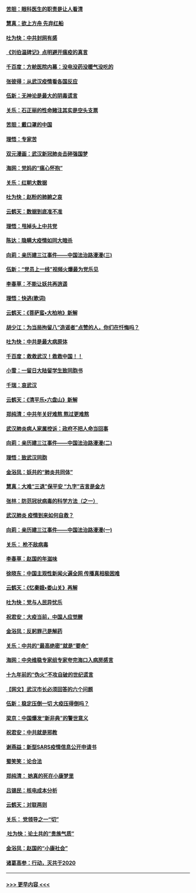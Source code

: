 #### [苦胆：眼科医生的职责是让人看清](../pages/nsc993/n11853840.md?t=02090533) 
#### [慧真：欲上方舟 先弃红船](../pages/nsc993/n11853483.md?t=02090533) 
#### [吐为快：中共封网有感](../pages/nsc993/n11852575.md?t=02090533) 
#### [《刘伯温碑记》点明避开瘟疫的真言](../pages/nsc993/n11852128.md?t=02090533) 
#### [千百度：方舱医院内幕：没电没药没暖气没吃的](../pages/nsc993/n11850211.md?t=02090533) 
#### [张彼得：从武汉疫情看各国反应](../pages/nsc993/n11850102.md?t=02090533) 
#### [伍新：无神论是最大的阴毒谎言](../pages/nsc993/n11846129.md?t=02090533) 
#### [关乐：石正丽的性命赌注其实是空头支票](../pages/nsc993/n11846109.md?t=02090533) 
#### [苦胆：戴口罩的中国](../pages/nsc993/n11845576.md?t=02090533) 
#### [理悟：专家苦](../pages/nsc993/n11845564.md?t=02090533) 
#### [双元漫画：武汉新冠肺炎击碎强国梦](../pages/nsc993/n11843320.md?t=02090533) 
#### [海网：党妈的“瘟心怀抱”](../pages/nsc993/n11840740.md?t=02090533) 
#### [关乐：红朝大数据](../pages/nsc993/n11840675.md?t=02090533) 
#### [吐为快：赵粉的肺腑之哀](../pages/nsc993/n11840618.md?t=02090533) 
#### [云鹤天：数据到底准不准](../pages/nsc993/n11840325.md?t=02090533) 
#### [理悟：甩掉头上中共党](../pages/nsc993/n11838826.md?t=02090533) 
#### [陈达：隐瞒大疫情如同大暗杀](../pages/nsc993/n11838771.md?t=02090533) 
#### [向莉：亲历建三江事件——中国法治路漫漫(三)](../pages/nsc993/n11831825.md?t=02090533) 
#### [伍新：“党员上一线”视频火爆最为党乐见](../pages/nsc993/n11838200.md?t=02090533) 
#### [李春草：不能让妖共再逍遥](../pages/nsc993/n11838102.md?t=02090533) 
#### [理悟：快逃(歌词)](../pages/nsc993/n11838083.md?t=02090533) 
#### [云鹤天：《菩萨蛮▪大柏地》新解](../pages/nsc993/n11838059.md?t=02090533) 
#### [胡少江：为当局拘留八“造谣者”点赞的人，你们在忏悔吗？](../pages/nsc993/n11836801.md?t=02090533) 
#### [吐为快：中共是最大病原体](../pages/nsc993/n11836748.md?t=02090533) 
#### [千百度：救救武汉！救救中国！！](../pages/nsc993/n11836145.md?t=02090533) 
#### [小雪：一留日大陆留学生致同胞书](../pages/nsc993/n11834624.md?t=02090533) 
#### [千瑞：哀武汉](../pages/nsc993/n11833647.md?t=02090533) 
#### [云鹤天：《清平乐▪六盘山》新解](../pages/nsc993/n11833611.md?t=02090533) 
#### [郑纯清：中共年关好难熬 熬过更难熬](../pages/nsc993/n11833489.md?t=02090533) 
#### [武汉肺炎病人家属控诉：政府不把人命当回事](../pages/nsc993/n11833205.md?t=02090533) 
#### [向莉：亲历建三江事件——中国法治路漫漫(二)](../pages/nsc993/n11829102.md?t=02090533) 
#### [理悟：致武汉同胞](../pages/nsc993/n11831522.md?t=02090533) 
#### [金浴凤：妖共的“肺炎共同体”](../pages/nsc993/n11829448.md?t=02090533) 
#### [慧真：大难“三退”保平安 “九字”吉言是金方](../pages/nsc993/n11829501.md?t=02090533) 
#### [张林：防范冠状病毒的科学方法（之一）](../pages/nsc993/n11828618.md?t=02090533) 
#### [武汉肺炎 疫情到来如何自救？](../pages/nsc993/n11827632.md?t=02090533) 
#### [向莉：亲历建三江事件——中国法治路漫漫(一)](../pages/nsc993/n11827190.md?t=02090533) 
#### [关乐： 枪不敌病毒](../pages/nsc993/n11826746.md?t=02090533) 
#### [李春草：赵国的年滋味](../pages/nsc993/n11826321.md?t=02090533) 
#### [徐晓东：中国主观性新闻火遍全网 传播真相极困难](../pages/nsc993/n11826508.md?t=02090533) 
#### [云鹤天：《忆秦娥▪娄山关》再解](../pages/nsc993/n11824682.md?t=02090533) 
#### [吐为快：党与人民异忧乐](../pages/nsc993/n11824660.md?t=02090533) 
#### [祝君安：大疫当前，中国人应觉醒](../pages/nsc993/n11821946.md?t=02090533) 
#### [金浴凤：反躬罪己是解药](../pages/nsc993/n11820280.md?t=02090533) 
#### [关乐：中共的“最高绝密”就是“要命”](../pages/nsc993/n11816946.md?t=02090533) 
#### [海网：中央维稳专家组专家夸完海口入病房感言](../pages/nsc993/n11815138.md?t=02090533) 
#### [十九年前的“伪火”不攻自破的世纪谎言](../pages/nsc993/n11813238.md?t=02090533) 
#### [【网文】武汉市长必须回答的六个问题](../pages/nsc993/n11813848.md?t=02090533) 
#### [伍新：稳定压倒一切 大疫压得倒吗？](../pages/nsc993/n11812634.md?t=02090533) 
#### [梁京：中国爆发“新非典”的警世意义](../pages/nsc993/n11812554.md?t=02090533) 
#### [祝君安：中共就是邪教](../pages/nsc993/n11812431.md?t=02090533) 
#### [谢燕益：新型SARS疫情信息公开申请书](../pages/nsc993/n11808840.md?t=02090533) 
#### [蜀笑笑：论合法](../pages/nsc993/n11808064.md?t=02090533) 
#### [郑纯清： 她真的死在小康梦里](../pages/nsc993/n11806623.md?t=02090533) 
#### [吕锡民：核电成本分析](../pages/nsc993/n11806284.md?t=02090533) 
#### [云鹤天：对联两则](../pages/nsc993/n11805957.md?t=02090533) 
#### [关乐： 党领导之一“切”](../pages/nsc993/n11804505.md?t=02090533) 
#### [ 吐为快：论土共的“贵族气质”](../pages/nsc993/n11804490.md?t=02090533) 
#### [金浴凤：赵国的“小康社会”](../pages/nsc993/n11804452.md?t=02090533) 
#### [诸葛高参：行动，灭共于2020](../pages/nsc993/n11804120.md?t=02090533) 

----
#### [ >>> 更早内容 <<< ](../indexes/nsc993-earlier.md)
